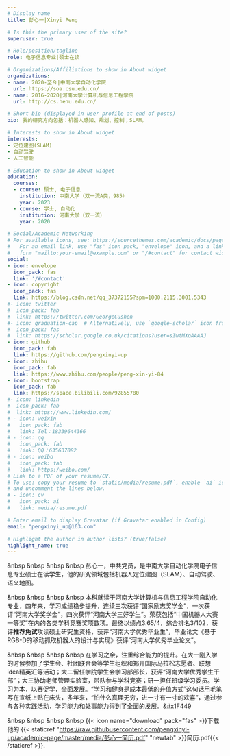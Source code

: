 ```yaml
---
# Display name
title: 彭心一|Xinyi Peng

# Is this the primary user of the site?
superuser: true

# Role/position/tagline
role: 电子信息专业|硕士在读

# Organizations/Affiliations to show in About widget
organizations:
- name: 2020-至今|中南大学自动化学院
  url: https://soa.csu.edu.cn/
- name: 2016-2020|河南大学计算机与信息工程学院
  url: http://cs.henu.edu.cn/

# Short bio (displayed in user profile at end of posts)
bio: 我的研究方向包括：机器人感知、规划、控制；SLAM。

# Interests to show in About widget
interests:
- 定位建图(SLAM)
- 自动驾驶
- 人工智能

# Education to show in About widget
education:
  courses:
  - course: 硕士, 电子信息
    institution: 中南大学（双一流A类，985）
    year: 2023
  - course: 学士, 自动化
    institution: 河南大学（双一流）
    year: 2020

# Social/Academic Networking
# For available icons, see: https://sourcethemes.com/academic/docs/page-builder/#icons
#   For an email link, use "fas" icon pack, "envelope" icon, and a link in the
#   form "mailto:your-email@example.com" or "/#contact" for contact widget.
social:
- icon: envelope
  icon_pack: fas
  link: '/#contact'
- icon: copyright
  icon_pack: fas
  link: https://blog.csdn.net/qq_37372155?spm=1000.2115.3001.5343
#- icon: twitter
#  icon_pack: fab
#  link: https://twitter.com/GeorgeCushen
#- icon: graduation-cap  # Alternatively, use `google-scholar` icon from `ai` icon pack
#  icon_pack: fas
#  link: https://scholar.google.co.uk/citations?user=sIwtMXoAAAAJ
- icon: github
  icon_pack: fab
  link: https://github.com/pengxinyi-up
- icon: zhihu
  icon_pack: fab
  link: https://www.zhihu.com/people/peng-xin-yi-84
- icon: bootstrap
  icon_pack: fab
  link: https://space.bilibili.com/92855780
#- icon: linkedin
#  icon_pack: fab
#  link: https://www.linkedin.com/
# - icon: weixin
#   icon_pack: fab
#   link: Tel：18339644366
# - icon: qq
#   icon_pack: fab
#   link: QQ：635637082
# - icon: weibo
#   icon_pack: fab
#   link: https:/weibo.com/
# Link to a PDF of your resume/CV.
# To use: copy your resume to `static/media/resume.pdf`, enable `ai` icons in `params.toml`, 
# and uncomment the lines below.
# - icon: cv
#   icon_pack: ai
#   link: media/resume.pdf

# Enter email to display Gravatar (if Gravatar enabled in Config)
email: "pengxinyi_up@163.com"

# Highlight the author in author lists? (true/false)
highlight_name: true
---
```


&nbsp &nbsp &nbsp &nbsp 彭心一，中共党员，是中南大学自动化学院电子信息专业硕士在读学生，他的研究领域包括机器人定位建图（SLAM）、自动驾驶、语义地图。 

&nbsp &nbsp &nbsp &nbsp 本科就读于河南大学计算机与信息工程学院自动化专业，四年来，学习成绩稳步提升，连续三次获评“国家励志奖学金”，一次获评“河南大学奖学金”，四次获评“河南大学三好学生”。荣获包括“中国机器人大赛一等奖”在内的各类学科竞赛奖项数项。最终以绩点3.65/4，综合排名3/102，获评**推荐免试**攻读硕士研究生资格，获评“河南大学优秀毕业生”，毕业论文《基于RGB-D的移动抓取机器人的设计与实现》获评“河南大学优秀毕业论文”。

&nbsp &nbsp &nbsp &nbsp 在学习之余，注重综合能力的提升。在大一刚入学的时候参加了学生会、社团联合会等学生组织和郑开国际马拉松志愿者、联想idea精英汇等活动；大二留任学院学生会学习部部长，获评“河南大学优秀学生干部”；大三协助老师管理实验室，带队参与学科竞赛；研一担任班级学习委员。学习为本，以赛促学，全面发展。“学习和健身是成本最低的升值方式”这句话用毛笔写在宣纸上贴在床头，多年来，“怕什么真理无穷，进一寸有一寸的欢喜”，通过参与各种实践活动，学习能力和处事能力得到了全面的发展。&#x1F449

&nbsp &nbsp &nbsp &nbsp {{< icon name="download" pack="fas" >}}下载他的 {{< staticref "https://raw.githubusercontent.com/pengxinyi-up/academic-page/master/media/彭心一简历.pdf" "newtab" >}}简历.pdf{{< /staticref >}}.

